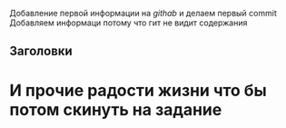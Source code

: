 Добавление первой информации на *githab* и делаем первый commit
Добавляем информаци потому что гит не видит содержания 
## Заголовки 
# И прочие радости жизни что бы потом скинуть на задание
